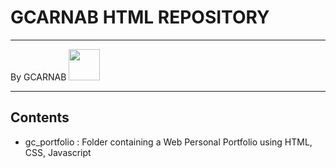 # GCARNAB HTML REPOSITORY
___

By GCARNAB <a href='https://github.com/gcarnab'> <img src='https://avatars.githubusercontent.com/u/15156604?v=4' width="50"/></a>
___

## Contents
- gc_portfolio : Folder containing a Web Personal Portfolio using HTML, CSS, Javascript
